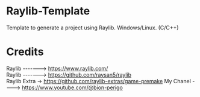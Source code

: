 # Raylib-Template
Template to generate a project using Raylib. Windows/Linux. (C/C++)  

# Credits
Raylib -------> https://www.raylib.com/  
Raylib -------> https://github.com/raysan5/raylib  
Raylib Extra -> https://github.com/raylib-extras/game-premake
My Chanel ----> https://www.youtube.com/@bion-perigo

